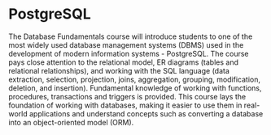# PostgreSQL
The Database Fundamentals course will introduce students to one of the most widely used database management systems (DBMS) used in the development of modern information systems - PostgreSQL. The course pays close attention to the relational model, ER diagrams (tables and relational relationships), and working with the SQL language (data extraction, selection, projection, joins, aggregation, grouping, modification, deletion, and insertion). Fundamental knowledge of working with functions, procedures, transactions and triggers is provided.
 This course lays the foundation of working with databases, making it easier to use them in real-world applications and understand concepts such as converting a database into an object-oriented model (ORM). 
